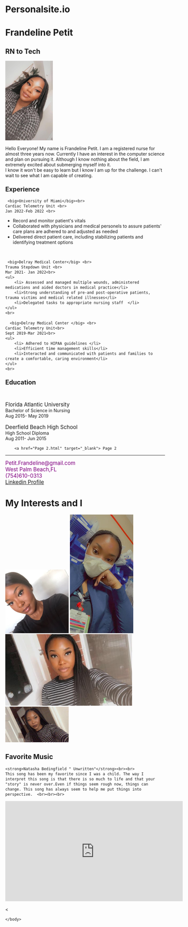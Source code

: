 # Personalsite.io
<!DOCTYPE html>
<html>
<head>
	<meta charset="utf-8">
	<meta name="viewport" content="width=device-width, initial-scale=1">
	<title> Frandeline Petit</title>
</head>
<h1>Frandeline Petit</h1>
<h2>RN to Tech </h2>
<img src="petit.png" width="150" height="250">
<body>
<p>
	Hello Everyone! My name is Frandeline Petit. I am a registered nurse for almost three years now. Currently I have an interest in the computer science and plan on pursuing it. Although I know nothing about the field, I am extremely excited about submerging myself into it. <Br>  I know it won't be easy to learn but I know I am up for the challenge. I can't wait to see what I am capable of creating. 
</p>
<h3> <big>Experience </big></h3>

	 <big>University of Miami</big><br>
	Cardiac Telemetry Unit <br>
	Jan 2022-Feb 2022 <br>
<ul>
	<li> Record and monitor patient's vitals</li>
	<li>Collaborated with physicians and medical personels to assure patients' care plans are adhered to and adjusted as needed</li>
	<li> Delivered direct patient care, including stabilizing patients and identifying treatment options</li>
</ul>
	<br>

	 <big>Delray Medical Center</big> <br>
	Trauma Stepdown Unit <br>
	Mar 2021- Jan 2022<br>
	<ul>
		<li> Assessed and managed multiple wounds, administered medications and aided doctors in medical practice</li>
		<li>Strong understanding of pre-and post-operative patients, trauma victims and medical related illnesses</li>
		<li>Delegated tasks to appropriate nursing staff  </li>
	</ul>
	<br>

	  <big>Delray Medical Center </big> <br>
	Cardiac Telemetry Unit<br>
	Sept 2019-Mar 2021<br>
	<ul>
		<li> Adhered to HIPAA guidelines </li>
		<li>Efficient time management skills</li>
		<li>Interacted and communicated with patients and families to create a comfortable, caring environment</li>
	</ul>
	<br>

<h3><big>Education</big></h3><br>

<big>Florida Atlantic University</big><br>
Bachelor of Science in Nursing<br>
Aug 2015- May 2019<br>
<br>
<big>Deerfield Beach High School</big> <br>
High School Diploma<br>
Aug 2011- Jun 2015<br>

		<a href="Page 2.html" target="_blank"> Page 2
<hr>

<p style="color: purple"><big>
	Petit.Frandeline@gmail.com
	<br/>
	West Palm Beach,FL
	<br>
	(754)610-0313 <br>
	<a href="http:www.linkedin.com/in/frandeline-petit-567347229"> Linkedin Profile </a></big>
</p>
</body>
</html>
	
	
<!DOCTYPE html>
<html>
<head>
	<meta charset="utf-8">
	<meta name="viewport" content="width=device-width, initial-scale=1">
	<title> Frandeline Petit Page 2</title>
</head>
	<body>
		<h1> My Interests and I</h1>
		<img src=" Fran.png" width="200">
		<img src="fran 2..png" width="200">
		<img src="fran3..png" width="400">
		<img src="fran4.png" width="200">
	
<p>
	<h2>Favorite Music</h2>

	<strong>Natasha Bedingfield " Unwritten"</strong><br><br>
	This song has been my favorite since I was a child. The way I interpret this song is that there is so much to life and that your "story" is never over.Even if things seem rough now, things can change. This song has always seem to help me put things into perspective.  <br><br><br>

<iframe width="560" height="315" src="https://www.youtube.com/embed/b7k0a5hYnSI" title="YouTube video player" frameborder="0" allow="accelerometer; autoplay; clipboard-write; encrypted-media; gyroscope; picture-in-picture" allowfullscreen></iframe>

</p>
<



	</body>


</html>
